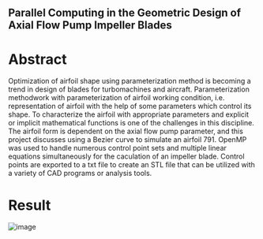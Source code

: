 ## Parallel Computing in the Geometric Design of Axial Flow Pump Impeller Blades
# Abstract
Optimization of airfoil shape using parameterization method is becoming a trend in design of blades for
turbomachines and aircraft. Parameterization methodwork with parameterization of airfoil working
condition, i.e. representation of airfoil with the help of some parameters which control its shape. To
characterize the airfoil with appropriate parameters and explicit or implicit mathematical functions is
one of the challenges in this discipline. The airfoil form is dependent on the axial flow pump parameter,
and this project discusses using a Bezier curve to simulate an airfoil 791. OpenMP was used to handle
numerous control point sets and multiple linear equations simultaneously for the caculation of an
impeller blade. Control points are exported to a txt file to create an STL file that can be utilized with a
variety of CAD programs or analysis tools.

# Result
![image](https://user-images.githubusercontent.com/110358483/213315857-90e1f53b-2e5c-44c4-8e1d-87d26895e1f3.png)
